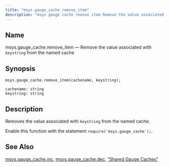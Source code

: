 ```yaml
---
title: "msys.gauge_cache.remove_item"
description: "msys gauge cache remove item Remove the value associated with keystring from the named cache msys gauge cache remove item cachename keystring Removes the value associated with keystring from the named cache Enable this function with the statement require msys gauge cache msys gauge cache inc msys gauge cache dec..."
---
```


<a name="lua.ref.msys.gauge_cache.remove_item"></a> 
## Name

msys.gauge_cache.remove_item — Remove the value associated with `keystring` from the named cache

<a name="idp26710496"></a> 
## Synopsis

`msys.gauge_cache.remove_item(cachename, keystring);`

```
cachename: string
keystring: string
```
<a name="idp26713232"></a> 
## Description

Removes the value associated with `keystring` from the named cache.

Enable this function with the statement `require('msys.gauge_cache');`.

<a name="idp26716256"></a> 
## See Also

[msys.gauge_cache.inc](/momentum/3/3-reference/3-reference-lua-ref-msys-gauge-cache-inc), [msys.gauge_cache.dec](/momentum/3/3-reference/3-reference-lua-ref-msys-gauge-cache-dec), [“Shared Gauge Caches”](/momentum/3/3-reference/3-reference-cluster-config-replication#cluster.replication.gauge_cache)
